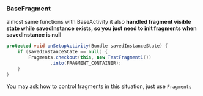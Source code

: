 ### BaseFragment
almost same functions with BaseActivity
it also **handled fragment visible state while savedInstance exists, so you just need to init fragments when savedInstance is null**
```java
protected void onSetupActivity(Bundle savedInstanceState) {
    if (savedInstanceState == null) {
        Fragments.checkout(this, new TestFragment1())
                .into(FRAGMENT_CONTAINER);
    }
}
```

You may ask how to control fragments in this situation, just use ```Fragments```